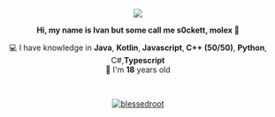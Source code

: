 <p align="center">
  <a href="https://github.com/blessedroot">
    <img src="https://komarev.com/ghpvc/?username=blessedroot&color=red">
  </a>
</p>

<p align="center"><b>Hi, my name is Ivan but some call me s0ckett, molex 👋</b></p>
<p align="center">💻 I have knowledge in <b>Java</b>, <b>Kotlin</b>,<b> Javascript</b>,<b> C++ (50/50)</b>, <b>Python</b>,<br>C#</b>,<b>Typescript</b><br>🎉 I'm <b>18</b> years old</p>

</br>

<p align="center">
  <a href="https://github.com/blessedroot">
    <img align="center" src="https://github-readme-stats.vercel.app/api?username=blessedroot&show_icons=true&theme=radical&count_private=true&locale=en" alt="blessedroot"/>
  </a>
</p>
